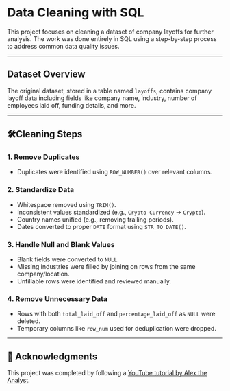 # Data Cleaning with SQL

This project focuses on cleaning a dataset of company layoffs for further analysis. The work was done entirely in SQL using a step-by-step process to address common data quality issues.

---

## Dataset Overview

The original dataset, stored in a table named `layoffs`, contains company layoff data including fields like company name, industry, number of employees laid off, funding details, and more.

---

## 🛠Cleaning Steps

### 1. Remove Duplicates
- Duplicates were identified using `ROW_NUMBER()` over relevant columns.

### 2. Standardize Data
- Whitespace removed using `TRIM()`.
- Inconsistent values standardized (e.g., `Crypto Currency` → `Crypto`).
- Country names unified (e.g., removing trailing periods).
- Dates converted to proper `DATE` format using `STR_TO_DATE()`.

### 3. Handle Null and Blank Values
- Blank fields were converted to `NULL`.
- Missing industries were filled by joining on rows from the same company/location.
- Unfillable rows were identified and reviewed manually.

### 4. Remove Unnecessary Data
- Rows with both `total_laid_off` and `percentage_laid_off` as `NULL` were deleted.
- Temporary columns like `row_num` used for deduplication were dropped.

---

## 🙏 Acknowledgments

This project was completed by following a [YouTube tutorial by Alex the Analyst]([https://www.youtube.com/watch?v=2lYZc2jJt2A](https://www.youtube.com/watch?v=OT1RErkfLNQ&t=10860s&ab_channel=AlexTheAnalyst)).
